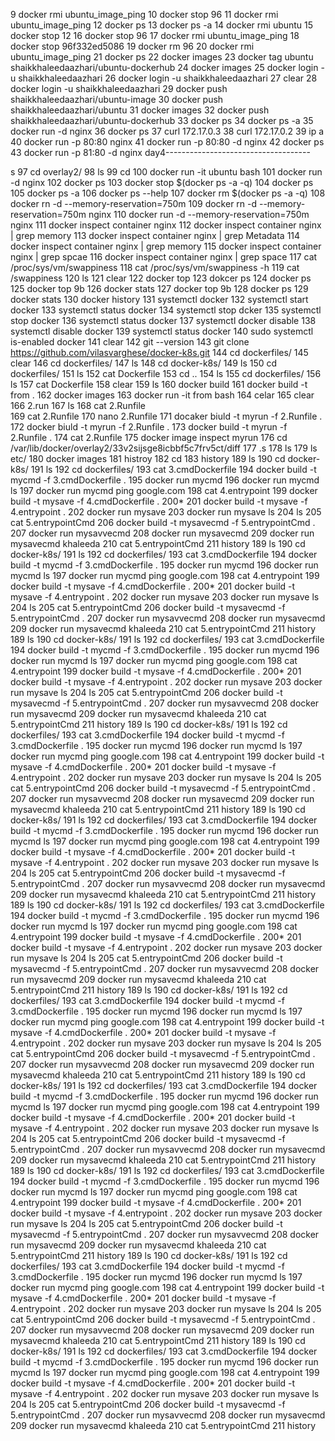    9  docker rmi ubuntu_image_ping
   10  docker stop 96
   11  docker rmi ubuntu_image_ping
   12  docker ps
   13  docker ps -a
   14  docker rmi ubuntu
   15  docker stop 12
   16  docker stop 96
   17  docker rmi ubuntu_image_ping
   18  docker stop 96f332ed5086
   19  docker rm 96
   20  docker rmi ubuntu_image_ping
   21  docker ps
   22  docker images
   23  docker tag ubuntu shaikkhaleedaazhari/ubuntu-dockerhub
   24  docker images
   25  docker login -u shaikkhaleedaazhari
   26  docker login -u shaikkhaleedaazhari
   27  clear
   28  docker login -u shaikkhaleedaazhari
   29  docker push shaikkhaleedaazhari/ubuntu-image
   30  docker push shaikkhaleedaazhari/ubuntu
   31  docker images
   32  docker push shaikkhaleedaazhari/ubuntu-dockerhub
   33  docker ps
   34  docker ps -a
   35  docker run -d nginx
   36  docker ps
   37  curl 172.17.0.3
   38  curl 172.17.0.2
   39  ip a
   40  docker run -p 80:80  nginx
   41  docker run -p 80:80 -d  nginx
   42  docker ps
   43  docker run -p 81:80 -d  nginx
   day4------------------------------------

s
   97  cd overlay2/
   98  ls
   99  cd 
  100  docker run -it ubuntu bash
  101  docker run -d nginx
  102  docker ps
  103  docker stop $(docker ps -a -q)
  104  docker ps
  105  docker ps -a
  106  docker ps --help
  107  docker rm $(docker ps -a -q)
  108  docker rn -d --memory-reservation=750m
  109  docker rn -d --memory-reservation=750m nginx
  110  docker run -d --memory-reservation=750m nginx
  111  docker inspect container nginx
  112  docker inspect container nginx | grep memory
  113  docker inspect container nginx | grep Metadata
  114  docker inspect container nginx | grep memory
  115  docker inspect container nginx | grep spcae
  116  docker inspect container nginx | grep space
  117  cat /proc/sys/vm/swappiness
  118  cat /proc/sys/vm/swappiness -h
  119  cat /swappiness
  120  ls
  121  clear
  122  docker top
  123  dokcer ps
  124  docker ps
  125  docker top 9b
  126  docker stats
  127  docker top 9b
  128  docker ps
  129  docker stats
  130  docker history
  131  systemctl docker
  132  systemctl start docker
  133  systemctl status docker
  134  systemctl stop dcker
  135  systemctl stop docker
  136  systemctl status docker
  137  systemctl docker disable
  138  systemctl disable docker
  139  systemctl status docker
  140  sudo systemctl is-enabled docker
  141  clear
  142  git --version
  143  git clone https://github.com/vilasvarghese/docker-k8s.git
  144  cd dockerfiles/
  145  clear
  146  cd dockerfiles/
  147  ls
  148  cd docker-k8s/
  149  ls
  150  cd dockerfiles/
  151  ls
  152  cat Dockerfile 
  153  cd ..
  154  ls
  155  cd dockerfiles/
  156  ls
  157  cat Dockerfile 
  158  clear
  159  ls
  160  docker build 
  161  docker build -t from .
  162  docker images
  163  docker run -it from bash
  164  celar
  165  clear
  166  2.run
  167  ls
  168  cat 2.Runfile \
  169  cat 2.Runfile 
  170  nano 2.Runfile 
  171  docaker biuld -t myrun -f 2.Runfile .
  172  docker biuld -t myrun -f 2.Runfile .
  173  docker build -t myrun -f 2.Runfile .
  174  cat 2.Runfile 
  175  docker image inspect myrun
  176  cd /var/lib/docker/overlay2/33v2sijsge8icbbf5c7frv5ct/diff
  177  .s
  178  ls
  179  ls etc/
  180  docker images
  181  histroy
  182  cd 
  183  history
   189  ls
  190  cd docker-k8s/
  191  ls
  192  cd dockerfiles/
  193  cat 3.cmdDockerfile 
  194  docker build -t mycmd -f 3.cmdDockerfile  .
  195  docker run mycmd
  196  docker run mycmd ls
  197  docker run mycmd ping google.com
  198  cat 4.entrypoint 
  199  docker build -t mysave -f 4.cmdDockerfile  .
  200* 
  201  docker build -t mysave -f 4.entrypoint  .
  202  docker run mysave
  203  docker run mysave ls
  204  ls
  205  cat 5.entrypointCmd 
  206  docker build -t mysavecmd -f 5.entrypointCmd  .
  207  docker run mysavvecmd 
  208  docker run mysavecmd 
  209  docker run mysavecmd khaleeda
  210  cat 5.entrypointCmd 
  211  history
 189  ls
  190  cd docker-k8s/
  191  ls
  192  cd dockerfiles/
  193  cat 3.cmdDockerfile 
  194  docker build -t mycmd -f 3.cmdDockerfile  .
  195  docker run mycmd
  196  docker run mycmd ls
  197  docker run mycmd ping google.com
  198  cat 4.entrypoint 
  199  docker build -t mysave -f 4.cmdDockerfile  .
  200* 
  201  docker build -t mysave -f 4.entrypoint  .
  202  docker run mysave
  203  docker run mysave ls
  204  ls
  205  cat 5.entrypointCmd 
  206  docker build -t mysavecmd -f 5.entrypointCmd  .
  207  docker run mysavvecmd 
  208  docker run mysavecmd 
  209  docker run mysavecmd khaleeda
  210  cat 5.entrypointCmd 
  211  history
 189  ls
  190  cd docker-k8s/
  191  ls
  192  cd dockerfiles/
  193  cat 3.cmdDockerfile 
  194  docker build -t mycmd -f 3.cmdDockerfile  .
  195  docker run mycmd
  196  docker run mycmd ls
  197  docker run mycmd ping google.com
  198  cat 4.entrypoint 
  199  docker build -t mysave -f 4.cmdDockerfile  .
  200* 
  201  docker build -t mysave -f 4.entrypoint  .
  202  docker run mysave
  203  docker run mysave ls
  204  ls
  205  cat 5.entrypointCmd 
  206  docker build -t mysavecmd -f 5.entrypointCmd  .
  207  docker run mysavvecmd 
  208  docker run mysavecmd 
  209  docker run mysavecmd khaleeda
  210  cat 5.entrypointCmd 
  211  history
 189  ls
  190  cd docker-k8s/
  191  ls
  192  cd dockerfiles/
  193  cat 3.cmdDockerfile 
  194  docker build -t mycmd -f 3.cmdDockerfile  .
  195  docker run mycmd
  196  docker run mycmd ls
  197  docker run mycmd ping google.com
  198  cat 4.entrypoint 
  199  docker build -t mysave -f 4.cmdDockerfile  .
  200* 
  201  docker build -t mysave -f 4.entrypoint  .
  202  docker run mysave
  203  docker run mysave ls
  204  ls
  205  cat 5.entrypointCmd 
  206  docker build -t mysavecmd -f 5.entrypointCmd  .
  207  docker run mysavvecmd 
  208  docker run mysavecmd 
  209  docker run mysavecmd khaleeda
  210  cat 5.entrypointCmd 
  211  history
 189  ls
  190  cd docker-k8s/
  191  ls
  192  cd dockerfiles/
  193  cat 3.cmdDockerfile 
  194  docker build -t mycmd -f 3.cmdDockerfile  .
  195  docker run mycmd
  196  docker run mycmd ls
  197  docker run mycmd ping google.com
  198  cat 4.entrypoint 
  199  docker build -t mysave -f 4.cmdDockerfile  .
  200* 
  201  docker build -t mysave -f 4.entrypoint  .
  202  docker run mysave
  203  docker run mysave ls
  204  ls
  205  cat 5.entrypointCmd 
  206  docker build -t mysavecmd -f 5.entrypointCmd  .
  207  docker run mysavvecmd 
  208  docker run mysavecmd 
  209  docker run mysavecmd khaleeda
  210  cat 5.entrypointCmd 
  211  history
 189  ls
  190  cd docker-k8s/
  191  ls
  192  cd dockerfiles/
  193  cat 3.cmdDockerfile 
  194  docker build -t mycmd -f 3.cmdDockerfile  .
  195  docker run mycmd
  196  docker run mycmd ls
  197  docker run mycmd ping google.com
  198  cat 4.entrypoint 
  199  docker build -t mysave -f 4.cmdDockerfile  .
  200* 
  201  docker build -t mysave -f 4.entrypoint  .
  202  docker run mysave
  203  docker run mysave ls
  204  ls
  205  cat 5.entrypointCmd 
  206  docker build -t mysavecmd -f 5.entrypointCmd  .
  207  docker run mysavvecmd 
  208  docker run mysavecmd 
  209  docker run mysavecmd khaleeda
  210  cat 5.entrypointCmd 
  211  history
 189  ls
  190  cd docker-k8s/
  191  ls
  192  cd dockerfiles/
  193  cat 3.cmdDockerfile 
  194  docker build -t mycmd -f 3.cmdDockerfile  .
  195  docker run mycmd
  196  docker run mycmd ls
  197  docker run mycmd ping google.com
  198  cat 4.entrypoint 
  199  docker build -t mysave -f 4.cmdDockerfile  .
  200* 
  201  docker build -t mysave -f 4.entrypoint  .
  202  docker run mysave
  203  docker run mysave ls
  204  ls
  205  cat 5.entrypointCmd 
  206  docker build -t mysavecmd -f 5.entrypointCmd  .
  207  docker run mysavvecmd 
  208  docker run mysavecmd 
  209  docker run mysavecmd khaleeda
  210  cat 5.entrypointCmd 
  211  history
 189  ls
  190  cd docker-k8s/
  191  ls
  192  cd dockerfiles/
  193  cat 3.cmdDockerfile 
  194  docker build -t mycmd -f 3.cmdDockerfile  .
  195  docker run mycmd
  196  docker run mycmd ls
  197  docker run mycmd ping google.com
  198  cat 4.entrypoint 
  199  docker build -t mysave -f 4.cmdDockerfile  .
  200* 
  201  docker build -t mysave -f 4.entrypoint  .
  202  docker run mysave
  203  docker run mysave ls
  204  ls
  205  cat 5.entrypointCmd 
  206  docker build -t mysavecmd -f 5.entrypointCmd  .
  207  docker run mysavvecmd 
  208  docker run mysavecmd 
  209  docker run mysavecmd khaleeda
  210  cat 5.entrypointCmd 
  211  history
 189  ls
  190  cd docker-k8s/
  191  ls
  192  cd dockerfiles/
  193  cat 3.cmdDockerfile 
  194  docker build -t mycmd -f 3.cmdDockerfile  .
  195  docker run mycmd
  196  docker run mycmd ls
  197  docker run mycmd ping google.com
  198  cat 4.entrypoint 
  199  docker build -t mysave -f 4.cmdDockerfile  .
  200* 
  201  docker build -t mysave -f 4.entrypoint  .
  202  docker run mysave
  203  docker run mysave ls
  204  ls
  205  cat 5.entrypointCmd 
  206  docker build -t mysavecmd -f 5.entrypointCmd  .
  207  docker run mysavvecmd 
  208  docker run mysavecmd 
  209  docker run mysavecmd khaleeda
  210  cat 5.entrypointCmd 
  211  history
 189  ls
  190  cd docker-k8s/
  191  ls
  192  cd dockerfiles/
  193  cat 3.cmdDockerfile 
  194  docker build -t mycmd -f 3.cmdDockerfile  .
  195  docker run mycmd
  196  docker run mycmd ls
  197  docker run mycmd ping google.com
  198  cat 4.entrypoint 
  199  docker build -t mysave -f 4.cmdDockerfile  .
  200* 
  201  docker build -t mysave -f 4.entrypoint  .
  202  docker run mysave
  203  docker run mysave ls
  204  ls
  205  cat 5.entrypointCmd 
  206  docker build -t mysavecmd -f 5.entrypointCmd  .
  207  docker run mysavvecmd 
  208  docker run mysavecmd 
  209  docker run mysavecmd khaleeda
  210  cat 5.entrypointCmd 
  211  history
 189  ls
  190  cd docker-k8s/
  191  ls
  192  cd dockerfiles/
  193  cat 3.cmdDockerfile 
  194  docker build -t mycmd -f 3.cmdDockerfile  .
  195  docker run mycmd
  196  docker run mycmd ls
  197  docker run mycmd ping google.com
  198  cat 4.entrypoint 
  199  docker build -t mysave -f 4.cmdDockerfile  .
  200* 
  201  docker build -t mysave -f 4.entrypoint  .
  202  docker run mysave
  203  docker run mysave ls
  204  ls
  205  cat 5.entrypointCmd 
  206  docker build -t mysavecmd -f 5.entrypointCmd  .
  207  docker run mysavvecmd 
  208  docker run mysavecmd 
  209  docker run mysavecmd khaleeda
  210  cat 5.entrypointCmd 
  211  history




   
